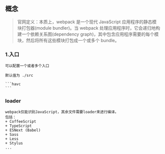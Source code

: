 ## 概念
> 官网定义：本质上，webpack 是一个现代 JavaScript 应用程序的静态模块打包器(module bundler)。当 webpack 处理应用程序时，它会递归地构建一个依赖关系图(dependency graph)，其中包含应用程序需要的每个模块，然后将所有这些模块打包成一个或多个 bundle。



### 1.入口
    可以配置一个或者多个入口

    默认值为 ./src

    ```havc
    ```
### loader
    webpack仅能识别JavaScript，其余文件需要loader来进行编译。
    包括：
    + CoffeeScript
    + TypeScript
    + ESNext (Babel)
    + Sass
    + Less 
    + Stylus
    ...